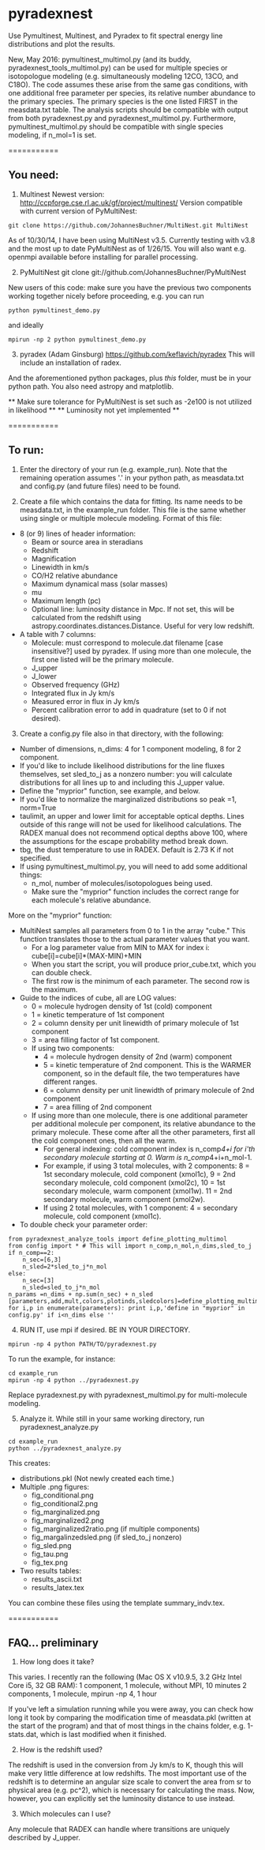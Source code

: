 pyradexnest
===========

Use Pymultinest, Multinest, and Pyradex to fit spectral energy line distributions 
and plot the results.

New, May 2016: pymultinest\_multimol.py (and its buddy, pyradexnest\_tools\_multimol.py) 
can be used for multiple species or isotopologue modeling (e.g. simultaneously modeling 12CO, 13CO, and C18O). 
The code assumes these arise from the same gas conditions, with one additional free parameter per species, its relative number abundance to the primary species.
The primary species is the one listed FIRST in the measdata.txt table.
The analysis scripts should be compatible with output from both pyradexnest.py and pyradexnest\_multimol.py.
Furthermore, pymultinest\_multimol.py should be compatible with single species modeling, if n_mol=1 is set.

===========
## You need:

1) Multinest
Newest version:
http://ccpforge.cse.rl.ac.uk/gf/project/multinest/
Version compatible with current version of PyMultiNest:
```
git clone https://github.com/JohannesBuchner/MultiNest.git MultiNest
```
As of 10/30/14, I have been using MultiNest v3.5.
Currently testing with v3.8 and the most up to date PyMultiNest as of 1/26/15.
You will also want e.g. openmpi available before installing for parallel processing.

2) PyMultiNest
git clone git://github.com/JohannesBuchner/PyMultiNest

New users of this code: make sure you have the previous two components 
working together nicely before proceeding, e.g. you can run 

```
python pymultinest_demo.py 
```
and ideally
```
mpirun -np 2 python pymultinest_demo.py
```

3) pyradex (Adam Ginsburg)
https://github.com/keflavich/pyradex
This will include an installation of radex.


And the aforementioned python packages, plus *this* folder,
 must be in your python path.  You also need astropy and matplotlib.
 
 ** Make sure tolerance for PyMultiNest is set such as -2e100 is not utilized in likelihood **
 ** Luminosity not yet implemented **

===========
## To run:

1) Enter the directory of your run (e.g. example_run). Note that the remaining operation 
assumes '.' in your python path, as measdata.txt and config.py (and future files) need to be found.

2) Create a file which contains the data for fitting.  Its name needs to be measdata.txt, in the example_run folder. This file is the same whether using single or multiple molecule modeling.
Format of this file:

- 8 (or 9) lines of header information:
    - Beam or source area in steradians
    - Redshift
    - Magnification
    - Linewidth in km/s
    - CO/H2 relative abundance
    - Maximum dynamical mass (solar masses)
    - mu
    - Maximum length (pc)
    - Optional line: luminosity distance in Mpc. If not set, this will be calculated from the redshift
    using astropy.coordinates.distances.Distance. Useful for very low redshift.
- A table with 7 columns:
    - Molecule: must correspond to molecule.dat filename [case insensitive?] used by pyradex. 
    If using more than one molecule, the first one listed will be the primary molecule.
    - J_upper
    - J_lower
    - Observed frequency (GHz)
    - Integrated flux in Jy km/s
    - Measured error in flux in Jy km/s
    - Percent calibration error to add in quadrature (set to 0 if not desired).
            
3) Create a config.py file also in that directory, with the following:
- Number of dimensions, n_dims: 4 for 1 component modeling, 8 for 2 component.
- If you'd like to include likelihood distributions for the line fluxes themselves, 
   set sled_to_j as a nonzero number: you will calculate distributions for all lines up
to and including this J_upper value.
- Define the "myprior" function, see example, and below.
- If you'd like to normalize the marginalized distributions so peak =1, norm=True
- taulimit, an upper and lower limit for acceptable optical depths. Lines outside of this 
range will not be used for likelihood calculations. The RADEX manual does not recommend 
optical depths above 100, where the assumptions for the escape probability method break down.
- tbg, the dust temperature to use in RADEX. Default is 2.73 K if not specified.
- If using pymultinest_multimol.py, you will need to add some additional things:
    -  n_mol, number of molecules/isotopologues being used. 
    - Make sure the "myprior" function includes the correct range for each molecule's relative abundance.
    
More on the "myprior" function:
- MultiNest samples all parameters from 0 to 1 in the array "cube." This function translates those to the 
actual parameter values that you want.
    - For a log parameter value from MIN to MAX for index i: cube[i]=cube[i]*(MAX-MIN)+MIN
    - When you start the script, you will produce prior_cube.txt, which you can double check.
    - The first row is the minimum of each parameter. The second row is the maximum.
- Guide to the indices of cube, all are LOG values:
    - 0 = molecule hydrogen density of 1st (cold) component
    - 1 = kinetic temperature of 1st component
    - 2 = column density per unit linewidth of primary molecule of 1st component
    - 3 = area filling factor of 1st component.
    - If using two components:
        - 4 = molecule hydrogen density of 2nd (warm) component
        - 5 = kinetic temperature of 2nd component. This is the WARMER component, so in the
        default file, the two temperatures have different ranges.
        - 6 = column density per unit linewidth of primary molecule of 2nd component
        - 7 = area filling of 2nd component
    - If using more than one molecule, there is one additional parameter per additional molecule per component,
    its relative abundance to the primary molecule. These come after all the other parameters, first all the cold component ones, then all the warm.
        - For general indexing: cold component index is n_comp*4+i for i'th secondary molecule starting at 0. Warm is n_comp*4+i+n_mol-1.
        - For example, if using 3 total molecules, with 2 components: 8 = 1st secondary molecule, cold component (xmol1c), 
        9 = 2nd secondary molecule, cold component (xmol2c), 10 = 1st secondary molecule, warm component (xmol1w). 11 = 2nd secondary molecule, warm component (xmol2w).
        - If using 2 total molecules, with 1 component: 4 = secondary molecule, cold component (xmol1c).
- To double check your parameter order:

```
from pyradexnest_analyze_tools import define_plotting_multimol
from config import * # This will import n_comp,n_mol,n_dims,sled_to_j
if n_comp==2:
    n_sec=[6,3]
    n_sled=2*sled_to_j*n_mol
else:
    n_sec=[3]
    n_sled=sled_to_j*n_mol
n_params =n_dims + np.sum(n_sec) + n_sled
[parameters,add,mult,colors,plotinds,sledcolors]=define_plotting_multimol(n_comp,n_mol,n_dims,n_sec,n_params,sled_to_j,100.0)
for i,p in enumerate(parameters): print i,p,'define in "myprior" in config.py' if i<n_dims else ''

```
    
4) RUN IT, use mpi if desired.  BE IN YOUR DIRECTORY.  

```
mpirun -np 4 python PATH/TO/pyradexnest.py
```

To run the example, for instance:
```
cd example_run
mpirun -np 4 python ../pyradexnest.py
```
    
Replace pyradexnest.py with pyradexnest\_multimol.py for multi-molecule modeling.
    
5) Analyze it. While still in your same working directory, run pyradexnest_analyze.py
```
cd example_run
python ../pyradexnest_analyze.py
```

This creates:

- distributions.pkl (Not newly created each time.)
- Multiple .png figures:
    - fig_conditional.png
    - fig_conditional2.png
    - fig_marginalized.png
    - fig_marginalized2.png
    - fig_marginalized2ratio.png (if multiple components)
    - fig_margalinzedsled.png (if sled_to_j nonzero)
    - fig_sled.png
    - fig_tau.png
    - fig_tex.png
- Two results tables:
    - results_ascii.txt
    - results_latex.tex

You can combine these files using the template summary_indv.tex.


===========
## FAQ... preliminary

1) How long does it take?  

This varies.  I recently ran the following (Mac OS X v10.9.5, 3.2 GHz Intel Core i5, 32 GB RAM):
1 component, 1 molecule,  without MPI, 10 minutes
2 components, 1 molecule, mpirun -np 4, 1 hour

If you've left a simulation running while you 
were away, you can check how long it took by comparing the modification time of measdata.pkl 
(written at the start of the program) and that of most things in the chains folder, e.g. 1-stats.dat, 
which is last modified when it finished.

2) How is the redshift used?

The redshift is used in the conversion from Jy km/s to K, though this will make very little difference 
at low redshifts.  The most important use of the redshift is to determine an angular size scale 
to convert the area from sr to physical area (e.g. pc^2), which is necessary for calculating the mass.
Now, however, you can explicitly set the luminosity distance to use instead.

3) Which molecules can I use?

Any molecule that RADEX can handle where transitions are uniquely described by J_upper.  
